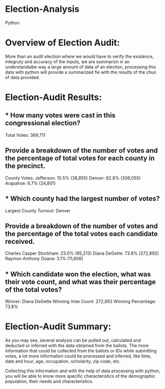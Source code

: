 # Election-Analysis
Python

# Overview of Election Audit: 
More than an audit election where we would have to verify the existence, integruty and accuracy of the inputs, we are summarizn in an understandalbe way a large amount of data of an election, processing this data with python will provide a summarized fie with the results of the chun of data provided.

# Election-Audit Results: 

## * How many votes were cast in this congressional election?
Total Votes: 369,711
## Provide a breakdown of the number of votes and the percentage of total votes for each county in the precinct.
County Votes:
Jefferson: 10.5% (38,855)
Denver: 82.8% (306,055)
Arapahoe: 6.7% (24,801)

## * Which county had the largest number of votes?
Largest County Turnout: Denver

## Provide a breakdown of the number of votes and the percentage of the total votes each candidate received.
Charles Casper Stockham: 23.0% (85,213)
Diana DeGette: 73.8% (272,892)
Raymon Anthony Doane: 3.1% (11,606)

## * Which candidate won the election, what was their vote count, and what was their percentage of the total votes?
Winner: Diana DeGette
Winning Vote Count: 272,892
Winning Percentage: 73.8%

# Election-Audit Summary:
As you may see, several analysis can be pulled out, calculated and deducted or inferred with the data obtained from the ballots. The more information that could be collected from the ballots or IDs while submitting votes, a lot more information could be processed and inferred, like time, date and hour, age, occupation, scholarity, zip code, etc.

Collecting this information and with the help of data processing with python, you will be able to know more specific characteristics of the demographic population, their needs and characteristics.
